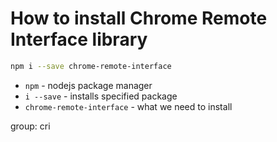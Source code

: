 # How to install Chrome Remote Interface library

```bash
npm i --save chrome-remote-interface
```

- `npm` - nodejs package manager
- `i --save` - installs specified package
- `chrome-remote-interface` - what we need to install

group: cri


